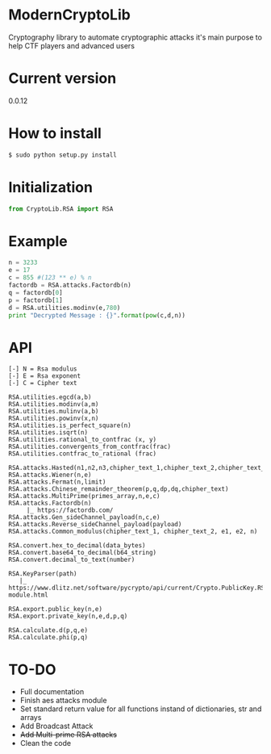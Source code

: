 # ModernCryptoLib
Cryptography library to automate cryptographic attacks it's main purpose to help CTF players and advanced users 

# Current version
0.0.12
# How to install
```bash
$ sudo python setup.py install
```
# Initialization
```python
from CryptoLib.RSA import RSA
```
# Example
```python
n = 3233
e = 17
c = 855 #(123 ** e) % n
factordb = RSA.attacks.Factordb(n)
q = factordb[0]
p = factordb[1]
d = RSA.utilities.modinv(e,780)
print "Decrypted Message : {}".format(pow(c,d,n))
```

# API
```
[-] N = Rsa modulus
[-] E = Rsa exponent
[-] C = Cipher text

RSA.utilities.egcd(a,b)
RSA.utilities.modinv(a,m)
RSA.utilities.mulinv(a,b)
RSA.utilities.powinv(x,n)
RSA.utilities.is_perfect_square(n)
RSA.utilities.isqrt(n)
RSA.utilities.rational_to_contfrac (x, y)
RSA.utilities.convergents_from_contfrac(frac)    
RSA.utilities.contfrac_to_rational (frac)

RSA.attacks.Hasted(n1,n2,n3,chipher_text_1,chipher_text_2,chipher_text_3,e)
RSA.attacks.Wiener(n,e)
RSA.attacks.Fermat(n,limit)
RSA.attacks.Chinese_remainder_theorem(p,q,dp,dq,chipher_text)
RSA.attacks.MultiPrime(primes_array,n,e,c)
RSA.attacks.Factordb(n)
     |_ https://factordb.com/
RSA.attacks.Gen_sideChannel_payload(n,c,e)
RSA.attacks.Reverse_sideChannel_payload(payload)
RSA.attacks.Common_modulus(chipher_text_1, chipher_text_2, e1, e2, n)

RSA.convert.hex_to_decimal(data_bytes)
RSA.convert.base64_to_decimal(b64_string)
RSA.convert.decimal_to_text(number)

RSA.KeyParser(path)
   |_ https://www.dlitz.net/software/pycrypto/api/current/Crypto.PublicKey.RSA-module.html

RSA.export.public_key(n,e)
RSA.export.private_key(n,e,d,p,q)

RSA.calculate.d(p,q,e)
RSA.calculate.phi(p,q)
```
# TO-DO
- Full documentation
- Finish aes attacks module
- Set standard return value for all functions instand of dictionaries, str and arrays
- Add Broadcast Attack
- ~~Add Multi-prime RSA attacks~~
- Clean the code
